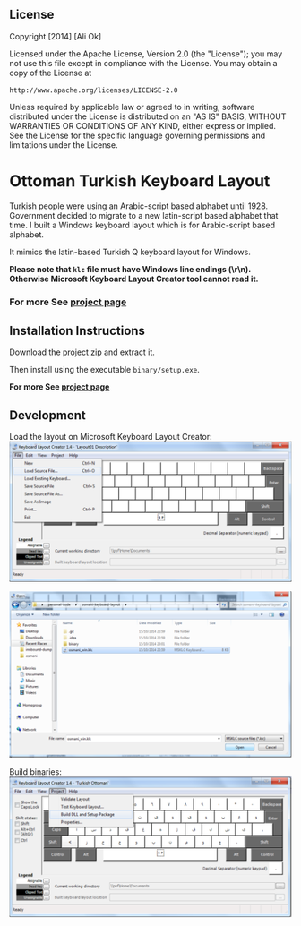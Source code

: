 ## License
Copyright [2014] [Ali Ok]

Licensed under the Apache License, Version 2.0 (the "License");
you may not use this file except in compliance with the License.
You may obtain a copy of the License at

    http://www.apache.org/licenses/LICENSE-2.0

Unless required by applicable law or agreed to in writing, software
distributed under the License is distributed on an "AS IS" BASIS,
WITHOUT WARRANTIES OR CONDITIONS OF ANY KIND, either express or implied.
See the License for the specific language governing permissions and
limitations under the License.


# Ottoman Turkish Keyboard Layout

Turkish people were using an Arabic-script based alphabet until 1928. Government decided to migrate to a new latin-script based alphabet that time.
I built a Windows keyboard layout which is for Arabic-script based alphabet.

It mimics the latin-based Turkish Q keyboard layout for Windows.

**Please note that `klc` file must have Windows line endings (\r\n). Otherwise Microsoft Keyboard Layout Creator tool cannot read it.**

### For more See [project page][project_page]

## Installation Instructions
Download the [project zip](https://github.com/aliok/osmani-keyboard-layout/archive/master.zip) and extract it.

Then install using the executable `binary/setup.exe`.

**For more See [project page][project_page]**
 
## Development

Load the layout on Microsoft Keyboard Layout Creator:
![Load the layout on Microsoft Keyboard Layout Creator](/doc/screenshot01.png)

![Load the layout on Microsoft Keyboard Layout Creator](/doc/screenshot02.png)

Build binaries:
![Build binaries](/doc/screenshot03.png)


[project_page]: https://www.aliok.com.tr/